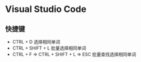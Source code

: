 # Visual Studio Code 

## 快捷键
- CTRL + D 选择相同单词
- CTRL + SHIFT + L 批量选择相同单词
- CTRL + F => CTRL + SHIFT + L => ESC 批量查找选择相同单词
